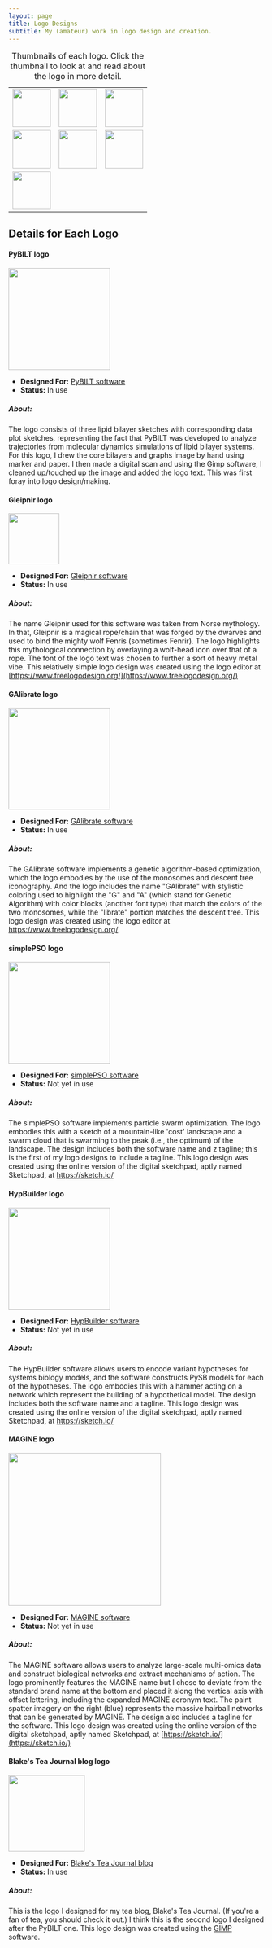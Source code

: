 ```yaml
---
layout: page
title: Logo Designs
subtitle: My (amateur) work in logo design and creation.
---
```


<table>
<caption> Thumbnails of each logo. Click the thumbnail to look at and read about the logo in more detail. </caption>
<tr>
 <td> <a href="#pybilt"><img width="75" height="75" src="https://raw.githubusercontent.com/LoLab-VU/PyBILT/master/_images/PyBILT_logo.png"></a> </td>  
<td> <a href="#gleipnir"><img width="75" height="75" src="https://raw.githubusercontent.com/LoLab-VU/Gleipnir/master/images/gleipnir_logo_2.png"></a> </td>
<td> <a href="#galibrate"><img width="75" height="75" src="https://raw.githubusercontent.com/blakeaw/GAlibrate/master/images/GAlibrate_logo.png"></a>
</td>
</tr>
<tr>
<td> <a href="#simplepso"><img width="75" height="75" src="https://drive.google.com/uc?id=1mQBnlbXzFkAZcTzLg12E7iFz6xhbUYFz"></a> </td>
<td> <a href="#hypbuilder"><img width="75" height="75" src="https://drive.google.com/uc?id=1iTJ8OHkLYioxRmiBCZ0XTk4KUAYi_vLu"></a> </td>
<td> <a href="#magine"><img width="75" height="75" src="https://drive.google.com/uc?id=1Krx_iPvQQZdZ1ZWfJQg27Xze58bkKbhu"></a> </td>
</tr>
<tr>
<td> <a href="#teablog"><img width="75" height="75" src="https://blakesteajournal.files.wordpress.com/2019/01/cropped-btj_journal_logo_3.jpg"></a> </td>
</tr>
</table>

## Details for Each Logo

#### PyBILT logo<a name="pybilt"></a>

[<img width="200" height="200" src="https://raw.githubusercontent.com/LoLab-VU/PyBILT/master/_images/PyBILT_logo.png">](https://github.com/LoLab-VU/PyBILT)

* **Designed For:** [PyBILT software](https://github.com/LoLab-VU/PyBILT)
* **Status:** In use

##### About:
The logo consists of three lipid bilayer sketches with corresponding data plot sketches, representing the fact that PyBILT was developed to analyze trajectories from molecular dynamics simulations of lipid bilayer systems. For this logo, I drew the core bilayers and graphs image by hand using marker and paper. I then made a digital scan and using the Gimp software, I cleaned up/touched up the image and added the logo text. This was first foray into logo design/making.   

#### Gleipnir logo<a name="gleipnir"></a>

[<img width="100" height="100" src="https://raw.githubusercontent.com/LoLab-VU/Gleipnir/master/images/gleipnir_logo_2.png">](https://github.com/LoLab-VU/Gleipnir)

* **Designed For:** [Gleipnir software](https://github.com/LoLab-VU/Gleipnir)
* **Status:** In use

##### About:
 The name Gleipnir used for this software was taken from Norse mythology. In that, Gleipnir is a magical rope/chain that was forged by the dwarves and used to bind the mighty wolf Fenris (sometimes Fenrir). The logo highlights this mythological connection by overlaying a wolf-head icon over that of a rope. The font of the logo text was chosen to further a sort of heavy metal vibe. This relatively simple logo design was created using the logo editor at [https://www.freelogodesign.org/](https://www.freelogodesign.org/)

#### GAlibrate logo<a name="galibrate"></a>

 [<img width="200" height="200" src="https://raw.githubusercontent.com/blakeaw/GAlibrate/master/images/GAlibrate_logo.png">](https://github.com/blakeaw/GAlibrate)

 * **Designed For:** [GAlibrate software](https://github.com/blakeaw/GAlibrate)
 * **Status:** In use

##### About:
 The GAlibrate software implements a genetic algorithm-based optimization, which the logo embodies by the use of the monosomes and descent tree iconography. And the logo includes the name "GAlibrate" with stylistic coloring used to highlight the "G" and "A" (which stand for Genetic Algorithm) with color blocks (another font type) that match the colors of the two monosomes, while the "librate" portion matches the descent tree. This logo design was created using the logo editor at https://www.freelogodesign.org/

#### simplePSO logo<a name="simplepso"></a>

 [<img width="200" height="200" src="https://drive.google.com/uc?id=1mQBnlbXzFkAZcTzLg12E7iFz6xhbUYFz"> ](https://github.com/LoLab-VU/ParticleSwarmOptimization)

 * **Designed For:** [simplePSO software](https://github.com/LoLab-VU/ParticleSwarmOptimization)
 * **Status:** Not yet in use

##### About:
 The simplePSO software implements particle swarm optimization. The logo embodies this with a sketch of a mountain-like 'cost' landscape and a swarm cloud that is swarming to the peak (i.e., the optimum) of the landscape. The design includes both the software name and z tagline; this is the first of my logo designs to include a tagline. This logo design was created using the online version of the digital sketchpad, aptly named Sketchpad, at https://sketch.io/

#### HypBuilder logo<a name="hypbuilder"></a>

 [<img width="200" height="200" src="https://drive.google.com/uc?id=1iTJ8OHkLYioxRmiBCZ0XTk4KUAYi_vLu"> ](https://github.com/LoLab-VU/HypBuilder)

 * **Designed For:** [HypBuilder software](https://github.com/LoLab-VU/HypBuilder)
 * **Status:** Not yet in use

##### About:
 The HypBuilder software allows users to encode variant hypotheses for systems biology models, and the software constructs PySB models for each of the hypotheses. The logo embodies this with a hammer acting on a network which represent the building of a hypothetical model. The design includes both the software name and a tagline. This logo design was created using the online version of the digital sketchpad, aptly named Sketchpad, at https://sketch.io/

#### MAGINE logo<a name="magine"></a>

 [<img width="300" height="300" src="https://drive.google.com/uc?id=1Krx_iPvQQZdZ1ZWfJQg27Xze58bkKbhu"> ](https://github.com/LoLab-VU/MAGINE)

 * **Designed For:** [MAGINE software](https://github.com/LoLab-VU/MAGINE)
 * **Status:** Not yet in use

##### About:
 The MAGINE software allows users to analyze large-scale multi-omics data and construct biological networks and extract mechanisms of action. The logo prominently features the MAGINE name but I chose to deviate from the standard brand name at the bottom and placed it along the vertical axis with offset lettering, including the expanded MAGINE acronym text. The paint spatter imagery on the right (blue) represents the massive hairball networks that can be generated by MAGINE. The design also includes a tagline for the software. This logo design was created using the online version of the digital sketchpad, aptly named Sketchpad, at [https://sketch.io/](https://sketch.io/)

#### Blake's Tea Journal blog logo<a name="teablog"></a>

[<img width="150" height="150" src="https://blakesteajournal.files.wordpress.com/2019/01/cropped-btj_journal_logo_3.jpg"> ](https://blakesteajournal.blog)

* **Designed For:** [Blake's Tea Journal blog](https://blakesteajournal.blog)
* **Status:** In use

##### About:
This is the logo I designed for my tea blog, Blake's Tea Journal. (If you're a fan of tea, you should check it out.) I think this is the second logo I designed after the PyBILT one. This logo design was created using the [GIMP](https://www.gimp.org/) software.
